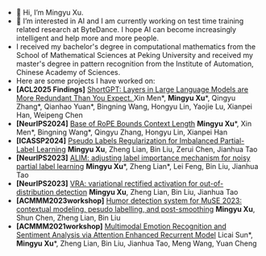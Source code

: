 - 👋 Hi, I’m Mingyu Xu.
- 👀 I’m interested in AI and I am currently working on test time training related research at ByteDance. I hope AI can become increasingly intelligent and help more and more people.
- I received my bachelor's degree in computational mathematics from the School of Mathematical Sciences at Peking University and received my master's degree in pattern recognition from the Institute of Automation, Chinese Academy of Sciences.
- Here are some projects I have worked on:
- **[ACL2025 Findings]** [ShortGPT: Layers in Large Language Models are More Redundant Than You Expect. ](https://arxiv.org/pdf/2403.03853) Xin Men*, **Mingyu Xu***, Qingyu Zhang*, Qianhao Yuan*, Bingning Wang, Hongyu Lin, Yaojie Lu, Xianpei Han, Weipeng Chen
- **[NeurIPS2024]** [Base of RoPE Bounds Context Length](https://openreview.net/pdf?id=EiIelh2t7S) **Mingyu Xu***, Xin Men*, Bingning Wang*, Qingyu Zhang, Hongyu Lin, Xianpei Han
- **[ICASSP2024]** [Pseudo Labels Regularization for Imbalanced Partial-Label Learning](https://arxiv.org/pdf/2303.03946) **Mingyu Xu**, Zheng Lian, Bin Liu, Zerui Chen, Jianhua Tao
- **[NeurIPS2023]** [ALIM: adjusting label importance mechanism for noisy partial label learning](https://proceedings.neurips.cc/paper_files/paper/2023/file/7988e9b3876ad689e921ce05d711442f-Paper-Conference.pdf) **Mingyu Xu***, Zheng Lian*, Lei Feng, Bin Liu, Jianhua Tao
- **[NeurIPS2023]** [VRA: variational rectified activation for out-of-distribution detection](https://proceedings.neurips.cc/paper_files/paper/2023/file/5c20c00504e0c049ec2370d0cceaf3c4-Paper-Conference.pdf) **Mingyu Xu**, Zheng Lian, Bin Liu, Jianhua Tao
- **[ACMMM2023workshop]** [Humor detection system for MuSE 2023: contextual modeling, pesudo labelling, and post-smoothing](https://dl.acm.org/doi/pdf/10.1145/3606039.3613107)
  **Mingyu Xu**, Shun Chen, Zheng Lian, Bin Liu
- **[ACMMM2021workshop]** [Multimodal Emotion Recognition and Sentiment Analysis via Attention Enhanced Recurrent Model](https://dl.acm.org/doi/pdf/10.1145/3475957.3484456) Licai Sun*, **Mingyu Xu***, Zheng Lian, Bin Liu, Jianhua Tao, Meng Wang, Yuan Cheng

<!---
xumingyu16/xumingyu16 is a ✨ special ✨ repository because its `README.md` (this file) appears on your GitHub profile.
You can click the Preview link to take a look at your changes.
--->
